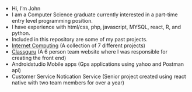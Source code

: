 - Hi, I’m John
- I am a Computer Science graduate currently interested in a part-time entry level programming position. 
- I have experience with html/css, php, javascript, MYSQL, react, R, and python. 
- Included in this repository are some of my past projects. 
- [Internet Computing](https://lamp.cse.fau.edu/~johncharles2016/) (A collection of 7 different projects)
- [Classguru](https://classguru.org) (A 6 person team website where I was responsible for creating the front end)
- Androidstudio Mobile apps (Gps applications using yahoo and Postman api) 
- Customer Service Notication Service (Senior project created using react native with two team members for over a year)

<!---
johncharles2016/johncharles2016 is a ✨ special ✨ repository because its `README.md` (this file) appears on your GitHub profile.
You can click the Preview link to take a look at your changes.
--->
